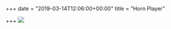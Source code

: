 +++
date = "2019-03-14T12:06:00+00:00"
title = "Horn Player"

+++
![](https://res.cloudinary.com/tobyblog/image/upload/v1552602904/img/25A20639-6AB5-428E-B013-951140B9B004.jpg)
<!--more-->